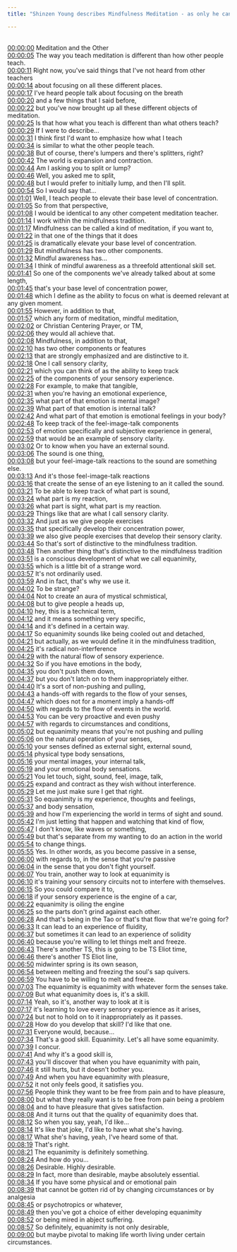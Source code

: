 ```yaml
---
title: "Shinzen Young describes Mindfulness Meditation - as only he can."

---
```

<br>[00:00:00](https://www.youtube.com/watch?v=1J9LQbImU1c&t=0)   Meditation and the Other 
<br>[00:00:05](https://www.youtube.com/watch?v=1J9LQbImU1c&t=5)   The way you teach meditation is different than how other people teach. 
<br>[00:00:11](https://www.youtube.com/watch?v=1J9LQbImU1c&t=11)   Right now, you've said things that I've not heard from other teachers 
<br>[00:00:14](https://www.youtube.com/watch?v=1J9LQbImU1c&t=14)   about focusing on all these different places. 
<br>[00:00:17](https://www.youtube.com/watch?v=1J9LQbImU1c&t=17)   I've heard people talk about focusing on the breath 
<br>[00:00:20](https://www.youtube.com/watch?v=1J9LQbImU1c&t=20)   and a few things that I said before, 
<br>[00:00:22](https://www.youtube.com/watch?v=1J9LQbImU1c&t=22)   but you've now brought up all these different objects of meditation. 
<br>[00:00:25](https://www.youtube.com/watch?v=1J9LQbImU1c&t=25)   Is that how what you teach is different than what others teach? 
<br>[00:00:29](https://www.youtube.com/watch?v=1J9LQbImU1c&t=29)   If I were to describe... 
<br>[00:00:31](https://www.youtube.com/watch?v=1J9LQbImU1c&t=31)   I think first I'd want to emphasize how what I teach 
<br>[00:00:34](https://www.youtube.com/watch?v=1J9LQbImU1c&t=34)   is similar to what the other people teach. 
<br>[00:00:38](https://www.youtube.com/watch?v=1J9LQbImU1c&t=38)   But of course, there's lumpers and there's splitters, right? 
<br>[00:00:42](https://www.youtube.com/watch?v=1J9LQbImU1c&t=42)   The world is expansion and contraction. 
<br>[00:00:44](https://www.youtube.com/watch?v=1J9LQbImU1c&t=44)   Am I asking you to split or lump? 
<br>[00:00:46](https://www.youtube.com/watch?v=1J9LQbImU1c&t=46)   Well, you asked me to split, 
<br>[00:00:48](https://www.youtube.com/watch?v=1J9LQbImU1c&t=48)   but I would prefer to initially lump, and then I'll split. 
<br>[00:00:54](https://www.youtube.com/watch?v=1J9LQbImU1c&t=54)   So I would say that... 
<br>[00:01:01](https://www.youtube.com/watch?v=1J9LQbImU1c&t=61)   Well, I teach people to elevate their base level of concentration. 
<br>[00:01:05](https://www.youtube.com/watch?v=1J9LQbImU1c&t=65)   So from that perspective, 
<br>[00:01:08](https://www.youtube.com/watch?v=1J9LQbImU1c&t=68)   I would be identical to any other competent meditation teacher. 
<br>[00:01:14](https://www.youtube.com/watch?v=1J9LQbImU1c&t=74)   I work within the mindfulness tradition. 
<br>[00:01:17](https://www.youtube.com/watch?v=1J9LQbImU1c&t=77)   Mindfulness can be called a kind of meditation, if you want to, 
<br>[00:01:22](https://www.youtube.com/watch?v=1J9LQbImU1c&t=82)   in that one of the things that it does 
<br>[00:01:25](https://www.youtube.com/watch?v=1J9LQbImU1c&t=85)   is dramatically elevate your base level of concentration. 
<br>[00:01:29](https://www.youtube.com/watch?v=1J9LQbImU1c&t=89)   But mindfulness has two other components. 
<br>[00:01:32](https://www.youtube.com/watch?v=1J9LQbImU1c&t=92)   Mindful awareness has... 
<br>[00:01:34](https://www.youtube.com/watch?v=1J9LQbImU1c&t=94)   I think of mindful awareness as a threefold attentional skill set. 
<br>[00:01:41](https://www.youtube.com/watch?v=1J9LQbImU1c&t=101)   So one of the components we've already talked about at some length, 
<br>[00:01:45](https://www.youtube.com/watch?v=1J9LQbImU1c&t=105)   that's your base level of concentration power, 
<br>[00:01:48](https://www.youtube.com/watch?v=1J9LQbImU1c&t=108)   which I define as the ability to focus on what is deemed relevant at any given moment. 
<br>[00:01:55](https://www.youtube.com/watch?v=1J9LQbImU1c&t=115)   However, in addition to that, 
<br>[00:01:57](https://www.youtube.com/watch?v=1J9LQbImU1c&t=117)   which any form of meditation, mindful meditation, 
<br>[00:02:02](https://www.youtube.com/watch?v=1J9LQbImU1c&t=122)   or Christian Centering Prayer, or TM, 
<br>[00:02:06](https://www.youtube.com/watch?v=1J9LQbImU1c&t=126)   they would all achieve that. 
<br>[00:02:08](https://www.youtube.com/watch?v=1J9LQbImU1c&t=128)   Mindfulness, in addition to that, 
<br>[00:02:10](https://www.youtube.com/watch?v=1J9LQbImU1c&t=130)   has two other components or features 
<br>[00:02:13](https://www.youtube.com/watch?v=1J9LQbImU1c&t=133)   that are strongly emphasized and are distinctive to it. 
<br>[00:02:18](https://www.youtube.com/watch?v=1J9LQbImU1c&t=138)   One I call sensory clarity, 
<br>[00:02:21](https://www.youtube.com/watch?v=1J9LQbImU1c&t=141)   which you can think of as the ability to keep track 
<br>[00:02:25](https://www.youtube.com/watch?v=1J9LQbImU1c&t=145)   of the components of your sensory experience. 
<br>[00:02:28](https://www.youtube.com/watch?v=1J9LQbImU1c&t=148)   For example, to make that tangible, 
<br>[00:02:31](https://www.youtube.com/watch?v=1J9LQbImU1c&t=151)   when you're having an emotional experience, 
<br>[00:02:35](https://www.youtube.com/watch?v=1J9LQbImU1c&t=155)   what part of that emotion is mental image? 
<br>[00:02:39](https://www.youtube.com/watch?v=1J9LQbImU1c&t=159)   What part of that emotion is internal talk? 
<br>[00:02:42](https://www.youtube.com/watch?v=1J9LQbImU1c&t=162)   And what part of that emotion is emotional feelings in your body? 
<br>[00:02:48](https://www.youtube.com/watch?v=1J9LQbImU1c&t=168)   To keep track of the feel-image-talk components 
<br>[00:02:53](https://www.youtube.com/watch?v=1J9LQbImU1c&t=173)   of emotion specifically and subjective experience in general, 
<br>[00:02:59](https://www.youtube.com/watch?v=1J9LQbImU1c&t=179)   that would be an example of sensory clarity. 
<br>[00:03:02](https://www.youtube.com/watch?v=1J9LQbImU1c&t=182)   Or to know when you have an external sound. 
<br>[00:03:06](https://www.youtube.com/watch?v=1J9LQbImU1c&t=186)   The sound is one thing, 
<br>[00:03:08](https://www.youtube.com/watch?v=1J9LQbImU1c&t=188)   but your feel-image-talk reactions to the sound are something else. 
<br>[00:03:13](https://www.youtube.com/watch?v=1J9LQbImU1c&t=193)   And it's those feel-image-talk reactions 
<br>[00:03:16](https://www.youtube.com/watch?v=1J9LQbImU1c&t=196)   that create the sense of an eye listening to an it called the sound. 
<br>[00:03:21](https://www.youtube.com/watch?v=1J9LQbImU1c&t=201)   To be able to keep track of what part is sound, 
<br>[00:03:24](https://www.youtube.com/watch?v=1J9LQbImU1c&t=204)   what part is my reaction, 
<br>[00:03:26](https://www.youtube.com/watch?v=1J9LQbImU1c&t=206)   what part is sight, what part is my reaction. 
<br>[00:03:29](https://www.youtube.com/watch?v=1J9LQbImU1c&t=209)   Things like that are what I call sensory clarity. 
<br>[00:03:32](https://www.youtube.com/watch?v=1J9LQbImU1c&t=212)   And just as we give people exercises 
<br>[00:03:35](https://www.youtube.com/watch?v=1J9LQbImU1c&t=215)   that specifically develop their concentration power, 
<br>[00:03:39](https://www.youtube.com/watch?v=1J9LQbImU1c&t=219)   we also give people exercises that develop their sensory clarity. 
<br>[00:03:44](https://www.youtube.com/watch?v=1J9LQbImU1c&t=224)   So that's sort of distinctive to the mindfulness tradition. 
<br>[00:03:48](https://www.youtube.com/watch?v=1J9LQbImU1c&t=228)   Then another thing that's distinctive to the mindfulness tradition 
<br>[00:03:51](https://www.youtube.com/watch?v=1J9LQbImU1c&t=231)   is a conscious development of what we call equanimity, 
<br>[00:03:55](https://www.youtube.com/watch?v=1J9LQbImU1c&t=235)   which is a little bit of a strange word. 
<br>[00:03:57](https://www.youtube.com/watch?v=1J9LQbImU1c&t=237)   It's not ordinarily used. 
<br>[00:03:59](https://www.youtube.com/watch?v=1J9LQbImU1c&t=239)   And in fact, that's why we use it. 
<br>[00:04:02](https://www.youtube.com/watch?v=1J9LQbImU1c&t=242)   To be strange? 
<br>[00:04:04](https://www.youtube.com/watch?v=1J9LQbImU1c&t=244)   Not to create an aura of mystical schmistical, 
<br>[00:04:08](https://www.youtube.com/watch?v=1J9LQbImU1c&t=248)   but to give people a heads up, 
<br>[00:04:10](https://www.youtube.com/watch?v=1J9LQbImU1c&t=250)   hey, this is a technical term, 
<br>[00:04:12](https://www.youtube.com/watch?v=1J9LQbImU1c&t=252)   and it means something very specific, 
<br>[00:04:14](https://www.youtube.com/watch?v=1J9LQbImU1c&t=254)   and it's defined in a certain way. 
<br>[00:04:17](https://www.youtube.com/watch?v=1J9LQbImU1c&t=257)   So equanimity sounds like being cooled out and detached, 
<br>[00:04:21](https://www.youtube.com/watch?v=1J9LQbImU1c&t=261)   but actually, as we would define it in the mindfulness tradition, 
<br>[00:04:25](https://www.youtube.com/watch?v=1J9LQbImU1c&t=265)   it's radical non-interference 
<br>[00:04:29](https://www.youtube.com/watch?v=1J9LQbImU1c&t=269)   with the natural flow of sensory experience. 
<br>[00:04:32](https://www.youtube.com/watch?v=1J9LQbImU1c&t=272)   So if you have emotions in the body, 
<br>[00:04:35](https://www.youtube.com/watch?v=1J9LQbImU1c&t=275)   you don't push them down, 
<br>[00:04:37](https://www.youtube.com/watch?v=1J9LQbImU1c&t=277)   but you don't latch on to them inappropriately either. 
<br>[00:04:40](https://www.youtube.com/watch?v=1J9LQbImU1c&t=280)   It's a sort of non-pushing and pulling, 
<br>[00:04:43](https://www.youtube.com/watch?v=1J9LQbImU1c&t=283)   a hands-off with regards to the flow of your senses, 
<br>[00:04:47](https://www.youtube.com/watch?v=1J9LQbImU1c&t=287)   which does not for a moment imply a hands-off 
<br>[00:04:50](https://www.youtube.com/watch?v=1J9LQbImU1c&t=290)   with regards to the flow of events in the world. 
<br>[00:04:53](https://www.youtube.com/watch?v=1J9LQbImU1c&t=293)   You can be very proactive and even pushy 
<br>[00:04:57](https://www.youtube.com/watch?v=1J9LQbImU1c&t=297)   with regards to circumstances and conditions, 
<br>[00:05:02](https://www.youtube.com/watch?v=1J9LQbImU1c&t=302)   but equanimity means that you're not pushing and pulling 
<br>[00:05:06](https://www.youtube.com/watch?v=1J9LQbImU1c&t=306)   on the natural operation of your senses, 
<br>[00:05:10](https://www.youtube.com/watch?v=1J9LQbImU1c&t=310)   your senses defined as external sight, external sound, 
<br>[00:05:14](https://www.youtube.com/watch?v=1J9LQbImU1c&t=314)   physical type body sensations, 
<br>[00:05:16](https://www.youtube.com/watch?v=1J9LQbImU1c&t=316)   your mental images, your internal talk, 
<br>[00:05:19](https://www.youtube.com/watch?v=1J9LQbImU1c&t=319)   and your emotional body sensations. 
<br>[00:05:21](https://www.youtube.com/watch?v=1J9LQbImU1c&t=321)   You let touch, sight, sound, feel, image, talk, 
<br>[00:05:25](https://www.youtube.com/watch?v=1J9LQbImU1c&t=325)   expand and contract as they wish without interference. 
<br>[00:05:29](https://www.youtube.com/watch?v=1J9LQbImU1c&t=329)   Let me just make sure I get that right. 
<br>[00:05:31](https://www.youtube.com/watch?v=1J9LQbImU1c&t=331)   So equanimity is my experience, thoughts and feelings, 
<br>[00:05:37](https://www.youtube.com/watch?v=1J9LQbImU1c&t=337)   and body sensation, 
<br>[00:05:39](https://www.youtube.com/watch?v=1J9LQbImU1c&t=339)   and how I'm experiencing the world in terms of sight and sound. 
<br>[00:05:42](https://www.youtube.com/watch?v=1J9LQbImU1c&t=342)   I'm just letting that happen and watching that kind of flow, 
<br>[00:05:47](https://www.youtube.com/watch?v=1J9LQbImU1c&t=347)   I don't know, like waves or something, 
<br>[00:05:49](https://www.youtube.com/watch?v=1J9LQbImU1c&t=349)   but that's separate from my wanting to do an action in the world 
<br>[00:05:54](https://www.youtube.com/watch?v=1J9LQbImU1c&t=354)   to change things. 
<br>[00:05:55](https://www.youtube.com/watch?v=1J9LQbImU1c&t=355)   Yes. In other words, as you become passive in a sense, 
<br>[00:06:00](https://www.youtube.com/watch?v=1J9LQbImU1c&t=360)   with regards to, in the sense that you're passive 
<br>[00:06:04](https://www.youtube.com/watch?v=1J9LQbImU1c&t=364)   in the sense that you don't fight yourself. 
<br>[00:06:07](https://www.youtube.com/watch?v=1J9LQbImU1c&t=367)   You train, another way to look at equanimity is 
<br>[00:06:10](https://www.youtube.com/watch?v=1J9LQbImU1c&t=370)   it's training your sensory circuits not to interfere with themselves. 
<br>[00:06:15](https://www.youtube.com/watch?v=1J9LQbImU1c&t=375)   So you could compare it to, 
<br>[00:06:18](https://www.youtube.com/watch?v=1J9LQbImU1c&t=378)   if your sensory experience is the engine of a car, 
<br>[00:06:22](https://www.youtube.com/watch?v=1J9LQbImU1c&t=382)   equanimity is oiling the engine 
<br>[00:06:25](https://www.youtube.com/watch?v=1J9LQbImU1c&t=385)   so the parts don't grind against each other. 
<br>[00:06:28](https://www.youtube.com/watch?v=1J9LQbImU1c&t=388)   And that's being in the Tao or that's that flow that we're going for? 
<br>[00:06:33](https://www.youtube.com/watch?v=1J9LQbImU1c&t=393)   It can lead to an experience of fluidity, 
<br>[00:06:37](https://www.youtube.com/watch?v=1J9LQbImU1c&t=397)   but sometimes it can lead to an experience of solidity 
<br>[00:06:40](https://www.youtube.com/watch?v=1J9LQbImU1c&t=400)   because you're willing to let things melt and freeze. 
<br>[00:06:43](https://www.youtube.com/watch?v=1J9LQbImU1c&t=403)   There's another TS, this is going to be TS Eliot time, 
<br>[00:06:46](https://www.youtube.com/watch?v=1J9LQbImU1c&t=406)   there's another TS Eliot line, 
<br>[00:06:50](https://www.youtube.com/watch?v=1J9LQbImU1c&t=410)   midwinter spring is its own season, 
<br>[00:06:54](https://www.youtube.com/watch?v=1J9LQbImU1c&t=414)   between melting and freezing the soul's sap quivers. 
<br>[00:06:59](https://www.youtube.com/watch?v=1J9LQbImU1c&t=419)   You have to be willing to melt and freeze. 
<br>[00:07:03](https://www.youtube.com/watch?v=1J9LQbImU1c&t=423)   The equanimity is equanimity with whatever form the senses take. 
<br>[00:07:09](https://www.youtube.com/watch?v=1J9LQbImU1c&t=429)   But what equanimity does is, it's a skill. 
<br>[00:07:14](https://www.youtube.com/watch?v=1J9LQbImU1c&t=434)   Yeah, so it's, another way to look at it is 
<br>[00:07:17](https://www.youtube.com/watch?v=1J9LQbImU1c&t=437)   it's learning to love every sensory experience as it arises, 
<br>[00:07:24](https://www.youtube.com/watch?v=1J9LQbImU1c&t=444)   but not to hold on to it inappropriately as it passes. 
<br>[00:07:28](https://www.youtube.com/watch?v=1J9LQbImU1c&t=448)   How do you develop that skill? I'd like that one. 
<br>[00:07:31](https://www.youtube.com/watch?v=1J9LQbImU1c&t=451)   Everyone would, because... 
<br>[00:07:34](https://www.youtube.com/watch?v=1J9LQbImU1c&t=454)   That's a good skill. Equanimity. Let's all have some equanimity. 
<br>[00:07:39](https://www.youtube.com/watch?v=1J9LQbImU1c&t=459)   I concur. 
<br>[00:07:41](https://www.youtube.com/watch?v=1J9LQbImU1c&t=461)   And why it's a good skill is, 
<br>[00:07:43](https://www.youtube.com/watch?v=1J9LQbImU1c&t=463)   you'll discover that when you have equanimity with pain, 
<br>[00:07:46](https://www.youtube.com/watch?v=1J9LQbImU1c&t=466)   it still hurts, but it doesn't bother you. 
<br>[00:07:49](https://www.youtube.com/watch?v=1J9LQbImU1c&t=469)   And when you have equanimity with pleasure, 
<br>[00:07:52](https://www.youtube.com/watch?v=1J9LQbImU1c&t=472)   it not only feels good, it satisfies you. 
<br>[00:07:56](https://www.youtube.com/watch?v=1J9LQbImU1c&t=476)   People think they want to be free from pain and to have pleasure, 
<br>[00:08:00](https://www.youtube.com/watch?v=1J9LQbImU1c&t=480)   but what they really want is to be free from pain being a problem 
<br>[00:08:04](https://www.youtube.com/watch?v=1J9LQbImU1c&t=484)   and to have pleasure that gives satisfaction. 
<br>[00:08:08](https://www.youtube.com/watch?v=1J9LQbImU1c&t=488)   And it turns out that the quality of equanimity does that. 
<br>[00:08:12](https://www.youtube.com/watch?v=1J9LQbImU1c&t=492)   So when you say, yeah, I'd like... 
<br>[00:08:14](https://www.youtube.com/watch?v=1J9LQbImU1c&t=494)   It's like that joke, I'd like to have what she's having. 
<br>[00:08:17](https://www.youtube.com/watch?v=1J9LQbImU1c&t=497)   What she's having, yeah, I've heard some of that. 
<br>[00:08:19](https://www.youtube.com/watch?v=1J9LQbImU1c&t=499)   That's right. 
<br>[00:08:21](https://www.youtube.com/watch?v=1J9LQbImU1c&t=501)   The equanimity is definitely something. 
<br>[00:08:24](https://www.youtube.com/watch?v=1J9LQbImU1c&t=504)   And how do you... 
<br>[00:08:26](https://www.youtube.com/watch?v=1J9LQbImU1c&t=506)   Desirable. Highly desirable. 
<br>[00:08:29](https://www.youtube.com/watch?v=1J9LQbImU1c&t=509)   In fact, more than desirable, maybe absolutely essential. 
<br>[00:08:34](https://www.youtube.com/watch?v=1J9LQbImU1c&t=514)   If you have some physical and or emotional pain 
<br>[00:08:39](https://www.youtube.com/watch?v=1J9LQbImU1c&t=519)   that cannot be gotten rid of by changing circumstances or by analgesia 
<br>[00:08:45](https://www.youtube.com/watch?v=1J9LQbImU1c&t=525)   or psychotropics or whatever, 
<br>[00:08:49](https://www.youtube.com/watch?v=1J9LQbImU1c&t=529)   then you've got a choice of either developing equanimity 
<br>[00:08:52](https://www.youtube.com/watch?v=1J9LQbImU1c&t=532)   or being mired in abject suffering. 
<br>[00:08:57](https://www.youtube.com/watch?v=1J9LQbImU1c&t=537)   So definitely, equanimity is not only desirable, 
<br>[00:09:00](https://www.youtube.com/watch?v=1J9LQbImU1c&t=540)   but maybe pivotal to making life worth living under certain circumstances. 
<br>